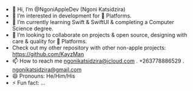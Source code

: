 - 👋 Hi, I’m @NgoniAppleDev (Ngoni Katsidzira)
- 👀 I’m interested in development for  Platforms.
- 🌱 I’m currently learning Swift & SwiftUI & completing a Computer Science degree.
- 💞️ I’m looking to collaborate on projects & open source, designing with care & quality for  Platforms.
- Check out my other repository with other non-apple projects: https://github.com/KayzMan
- 📫 How to reach me ngonikatsidzira@icloud.com . +263778886529 . ngonikatsidzira@gmail.com
- 😄 Pronouns: He/Him/His
- ⚡ Fun fact: ...

<!---
NgoniAppleDev/NgoniAppleDev is a ✨ special ✨ repository because its `README.md` (this file) appears on your GitHub profile.
You can click the Preview link to take a look at your changes.
--->
